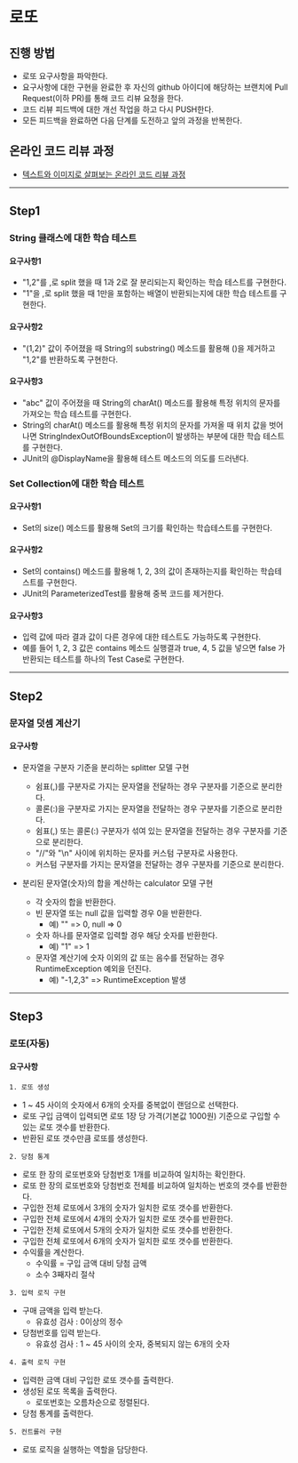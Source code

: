 # 로또

## 진행 방법

* 로또 요구사항을 파악한다.
* 요구사항에 대한 구현을 완료한 후 자신의 github 아이디에 해당하는 브랜치에 Pull Request(이하 PR)를 통해 코드 리뷰 요청을 한다.
* 코드 리뷰 피드백에 대한 개선 작업을 하고 다시 PUSH한다.
* 모든 피드백을 완료하면 다음 단계를 도전하고 앞의 과정을 반복한다.

## 온라인 코드 리뷰 과정

* [텍스트와 이미지로 살펴보는 온라인 코드 리뷰 과정](https://github.com/next-step/nextstep-docs/tree/master/codereview)

---

## Step1

### String 클래스에 대한 학습 테스트

#### 요구사항1

- "1,2"를 ,로 split 했을 때 1과 2로 잘 분리되는지 확인하는 학습 테스트를 구현한다.
- "1"을 ,로 split 했을 때 1만을 포함하는 배열이 반환되는지에 대한 학습 테스트를 구현한다.

#### 요구사항2

- "(1,2)" 값이 주어졌을 때 String의 substring() 메소드를 활용해 ()을 제거하고 "1,2"를 반환하도록 구현한다.

#### 요구사항3

- "abc" 값이 주어졌을 때 String의 charAt() 메소드를 활용해 특정 위치의 문자를 가져오는 학습 테스트를 구현한다.
- String의 charAt() 메소드를 활용해 특정 위치의 문자를 가져올 때 위치 값을 벗어나면 StringIndexOutOfBoundsException이 발생하는 부분에 대한 학습 테스트를 구현한다.
- JUnit의 @DisplayName을 활용해 테스트 메소드의 의도를 드러낸다.

### Set Collection에 대한 학습 테스트

#### 요구사항1

- Set의 size() 메소드를 활용해 Set의 크기를 확인하는 학습테스트를 구현한다.

#### 요구사항2

- Set의 contains() 메소드를 활용해 1, 2, 3의 값이 존재하는지를 확인하는 학습테스트를 구현한다.
- JUnit의 ParameterizedTest를 활용해 중복 코드를 제거한다.

#### 요구사항3

- 입력 값에 따라 결과 값이 다른 경우에 대한 테스트도 가능하도록 구현한다.
- 예를 들어 1, 2, 3 값은 contains 메소드 실행결과 true, 4, 5 값을 넣으면 false 가 반환되는 테스트를 하나의 Test Case로 구현한다.

---

## Step2

### 문자열 덧셈 계산기

#### 요구사항

- 문자열을 구분자 기준을 분리하는 splitter 모델 구현
    - 쉼표(,)를 구분자로 가지는 문자열을 전달하는 경우 구분자를 기준으로 분리한다.
    - 콜론(:)을 구분자로 가지는 문자열을 전달하는 경우 구분자를 기준으로 분리한다.
    - 쉼표(,) 또는 콜론(:) 구분자가 섞여 있는 문자열을 전달하는 경우 구분자를 기준으로 분리한다.
    - "//"와 "\n" 사이에 위치하는 문자를 커스텀 구분자로 사용한다.
    - 커스텀 구분자를 가지는 문자열을 전달하는 경우 구분자를 기준으로 분리한다.

- 분리된 문자열(숫자)의 합을 계산하는 calculator 모델 구현
    - 각 숫자의 합을 반환한다.
    - 빈 문자열 또는 null 값을 입력할 경우 0을 반환한다.
        - 예) "" => 0, null => 0
    - 숫자 하나를 문자열로 입력할 경우 해당 숫자를 반환한다.
        - 예) "1" => 1
    - 문자열 계산기에 숫자 이외의 값 또는 음수를 전달하는 경우 RuntimeException 예외을 던진다.
        - 예) "-1,2,3" => RuntimeException 발생

---

## Step3

### 로또(자동)

#### 요구사항

`1. 로또 생성`

- 1 ~ 45 사이의 숫자에서 6개의 숫자를 중복없이 랜덤으로 선택한다.
- 로또 구입 금액이 입력되면 로또 1장 당 가격(기본값 1000원) 기준으로 구입할 수 있는 로또 갯수를 반환한다.
- 반환된 로또 갯수만큼 로또를 생성한다.

`2. 당첨 통계`

- 로또 한 장의 로또번호와 당첨번호 1개를 비교하여 일치하는 확인한다.
- 로또 한 장의 로또번호와 당첨번호 전체를 비교하여 일치하는 번호의 갯수를 반환한다.
- 구입한 전체 로또에서 3개의 숫자가 일치한 로또 갯수를 반환한다.
- 구입한 전체 로또에서 4개의 숫자가 일치한 로또 갯수를 반환한다.
- 구입한 전체 로또에서 5개의 숫자가 일치한 로또 갯수를 반환한다.
- 구입한 전체 로또에서 6개의 숫자가 일치한 로또 갯수를 반환한다.
- 수익률을 계산한다.
    - 수익률 = 구입 금액 대비 당첨 금액
    - 소수 3째자리 절삭

`3. 입력 로직 구현`

- 구매 금액을 입력 받는다.
    - 유효성 검사 : 0이상의 정수
- 당첨번호를 입력 받는다.
    - 유효성 검사 : 1 ~ 45 사이의 숫자, 중복되지 않는 6개의 숫자

`4. 출력 로직 구현`

- 입력한 금액 대비 구입한 로또 갯수를 출력한다.
- 생성된 로또 목록을 출력한다.
    - 로또번호는 오름차순으로 정렬된다.
- 당첨 통계를 출력한다.

`5. 컨트롤러 구현`

- 로또 로직을 실행하는 역할을 담당한다.
